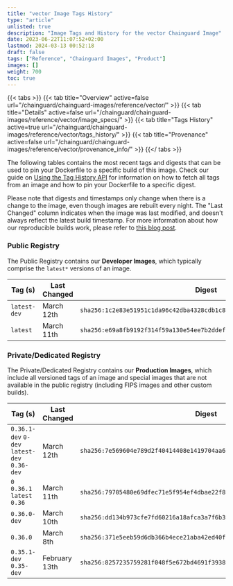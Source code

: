 ```yaml
---
title: "vector Image Tags History"
type: "article"
unlisted: true
description: "Image Tags and History for the vector Chainguard Image"
date: 2023-06-22T11:07:52+02:00
lastmod: 2024-03-13 00:52:18
draft: false
tags: ["Reference", "Chainguard Images", "Product"]
images: []
weight: 700
toc: true
---
```


{{< tabs >}}
{{< tab title="Overview" active=false url="/chainguard/chainguard-images/reference/vector/" >}}
{{< tab title="Details" active=false url="/chainguard/chainguard-images/reference/vector/image_specs/" >}}
{{< tab title="Tags History" active=true url="/chainguard/chainguard-images/reference/vector/tags_history/" >}}
{{< tab title="Provenance" active=false url="/chainguard/chainguard-images/reference/vector/provenance_info/" >}}
{{</ tabs >}}

The following tables contains the most recent tags and digests that can be used to pin your Dockerfile to a specific build of this image. Check our guide on [Using the Tag History API](/chainguard/chainguard-images/using-the-tag-history-api/) for information on how to fetch all tags from an image and how to pin your Dockerfile to a specific digest.

Please note that digests and timestamps only change when there is a change to the image, even though images are rebuilt every night. The "Last Changed" column indicates when the image was last modified, and doesn't always reflect the latest build timestamp. For more information about how our reproducible builds work, please refer to [this blog post](https://www.chainguard.dev/unchained/reproducing-chainguards-reproducible-image-builds).

### Public Registry
The Public Registry contains our **Developer Images**, which typically comprise the `latest*` versions of an image.

| Tag (s)       | Last Changed | Digest                                                                    |
|---------------|--------------|---------------------------------------------------------------------------|
|  `latest-dev` | March 12th   | `sha256:1c2e83e51951c1da96c42dba4328cdb1c8627ba0b57000d4f4dbeeaf98cbf62f` |
|  `latest`     | March 11th   | `sha256:e69a8fb9192f314f59a130e54ee7b2ddefcbb86849e9ce75ed73063d166e6e28` |


### Private/Dedicated Registry
The Private/Dedicated Registry contains our **Production Images**, which include all versioned tags of an image and special images that are not available in the public registry (including FIPS images and other custom builds).

| Tag (s)                                       | Last Changed  | Digest                                                                    |
|-----------------------------------------------|---------------|---------------------------------------------------------------------------|
|  `0.36.1-dev` `0-dev` `latest-dev` `0.36-dev` | March 12th    | `sha256:7e569604e789d2f40414408e1419704aa6732408c180269ec1d7560364f6328c` |
|  `0` `0.36.1` `latest` `0.36`                 | March 11th    | `sha256:79705480e69dfec71e5f954ef4dbae22f812980fde34a7836b66ea26f36fff1f` |
|  `0.36.0-dev`                                 | March 10th    | `sha256:dd134b973cfe7fd60216a18afca3a7f6b335570d95fc42fec4aa5176883ab1b7` |
|  `0.36.0`                                     | March 8th     | `sha256:371e5eeb59d6db366b4ece21aba42ed40f26623851a18f045112feaee16ee5db` |
|  `0.35.1-dev` `0.35-dev`                      | February 13th | `sha256:8257235759281f048f5e672bd4691f393898c67068d91789f0cce51ee6f6e019` |

